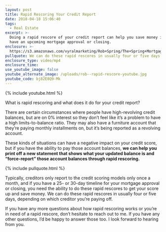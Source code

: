 ```yaml
---
layout: post
title: Rapid Rescoring Your Credit Report
date: 2018-04-18 15:06:40
tags:
  - Real Estate
excerpt: >-
  Doing a rapid rescore of your credit report can help you save money if you
  have an upcoming mortgage approval or closing.
enclosure: >-
  https://s3.amazonaws.com/vyralmarketing/Rob+Spring/The+Spring+Mortgage+Team+Presents-+Rapid+ReScoring.mp4
pullquote: We can do these rapid rescores in usually four or five days.
enclosure_type: video/mp4
enclosure_time:
use_youtube_image: false
youtube_alternate_image: /uploads/rob--rapid-rescore-youtube.jpg
youtube_code: bj82E8Q9-Mk
---
```


{% include youtube.html %}

What is rapid rescoring and what does it do for your credit report?&nbsp;

There are certain circumstances where people have high-revolving credit balances, but are on 0% interest so they don’t feel like it’s a problem to have a high limits-to-balance ratio. They may also have a furniture account that they’re paying monthly installments on, but it’s being reported as a revolving account.&nbsp;

These kinds of situations can have a negative impact on your credit score, but if you have the ability to pay those account balances, **we can help you print off a new statement that shows what your updated balance is and “force-report” those account balances through rapid rescoring.**

{% include pullquote.html %}

Typically, creditors only report to the credit scoring models only once a month, and if you have a 25- or 30-day timeline for your mortgage approval or closing, you need the ability to do these rapid rescores to get your score up and save money. We can do these rapid rescores in usually four or five days, depending on which creditor you’re paying off.&nbsp;

If you have any more questions about how rapid rescoring works or you’re in need of a rapid rescore, don’t hesitate to reach out to me. If you have any other questions, I’d be happy to answer those too. I look forward to hearing from you.<br>&nbsp;